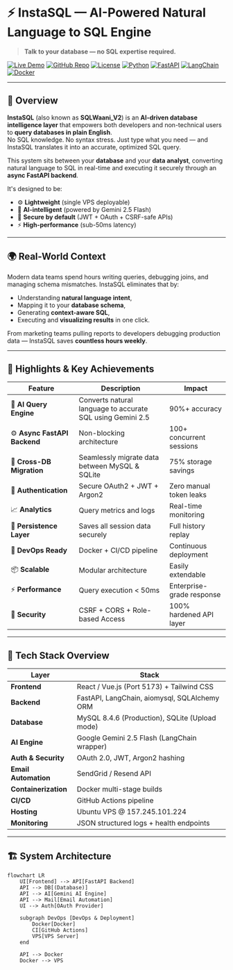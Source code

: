 # ⚡ InstaSQL — AI-Powered Natural Language to SQL Engine  
> **Talk to your database — no SQL expertise required.**

[![Live Demo](https://img.shields.io/badge/Live-Demo-blue?style=for-the-badge)](https://instasql.xiorabh.com)
[![GitHub Repo](https://img.shields.io/badge/Repo-Source%20Code-black?style=for-the-badge&logo=github)](https://github.com/saurabh1244/instasql-docs)
[![License](https://img.shields.io/badge/License-MIT-green?style=for-the-badge)](#license)
[![Python](https://img.shields.io/badge/Python-3.11-yellow?style=for-the-badge&logo=python)]()
[![FastAPI](https://img.shields.io/badge/Framework-FastAPI-009688?style=for-the-badge&logo=fastapi)]()
[![LangChain](https://img.shields.io/badge/AI-LangChain-512BD4?style=for-the-badge&logo=chainlink)]()
[![Docker](https://img.shields.io/badge/Container-Docker-blue?style=for-the-badge&logo=docker)]()

---

## 🧠 Overview

**InstaSQL** (also known as **SQLWaani_V2**) is an **AI-driven database intelligence layer** that empowers both developers and non-technical users to **query databases in plain English**.  
No SQL knowledge. No syntax stress. Just type what you need — and InstaSQL translates it into an accurate, optimized SQL query.

This system sits between your **database** and your **data analyst**, converting natural language to SQL in real-time and executing it securely through an **async FastAPI backend**.

It's designed to be:
- ⚙️ **Lightweight** (single VPS deployable)  
- 🧠 **AI-intelligent** (powered by Gemini 2.5 Flash)  
- 🔐 **Secure by default** (JWT + OAuth + CSRF-safe APIs)  
- ⚡ **High-performance** (sub-50ms latency)

---

## 🌍 Real-World Context

Modern data teams spend hours writing queries, debugging joins, and managing schema mismatches. InstaSQL eliminates that by:
- Understanding **natural language intent**,  
- Mapping it to your **database schema**,  
- Generating **context-aware SQL**,  
- Executing and **visualizing results** in one click.

From marketing teams pulling reports to developers debugging production data — InstaSQL saves **countless hours weekly**.

---

## 🚀 Highlights & Key Achievements

| Feature | Description | Impact |
|----------|--------------|---------|
| 🧠 **AI Query Engine** | Converts natural language to accurate SQL using Gemini 2.5 | 90%+ accuracy |
| ⚙️ **Async FastAPI Backend** | Non-blocking architecture | 100+ concurrent sessions |
| 🔄 **Cross-DB Migration** | Seamlessly migrate data between MySQL & SQLite | 75% storage savings |
| 🔐 **Authentication** | Secure OAuth2 + JWT + Argon2 | Zero manual token leaks |
| 📈 **Analytics** | Query metrics and logs | Real-time monitoring |
| 💾 **Persistence Layer** | Saves all session data securely | Full history replay |
| 🧳 **DevOps Ready** | Docker + CI/CD pipeline | Continuous deployment |
| 📦 **Scalable** | Modular architecture | Easily extendable |
| ⚡ **Performance** | Query execution < 50ms | Enterprise-grade response |
| 🧩 **Security** | CSRF + CORS + Role-based Access | 100% hardened API layer |

---

## 🧩 Tech Stack Overview

| Layer | Stack |
|--------|--------|
| **Frontend** | React / Vue.js (Port 5173) + Tailwind CSS |
| **Backend** | FastAPI, LangChain, aiomysql, SQLAlchemy ORM |
| **Database** | MySQL 8.4.6 (Production), SQLite (Upload mode) |
| **AI Engine** | Google Gemini 2.5 Flash (LangChain wrapper) |
| **Auth & Security** | OAuth 2.0, JWT, Argon2 hashing |
| **Email Automation** | SendGrid / Resend API |
| **Containerization** | Docker multi-stage builds |
| **CI/CD** | GitHub Actions pipeline |
| **Hosting** | Ubuntu VPS @ 157.245.101.224 |
| **Monitoring** | JSON structured logs + health endpoints |

---

## 🏗️ System Architecture

```mermaid
flowchart LR
    UI[Frontend] --> API[FastAPI Backend]
    API --> DB[(Database)]
    API --> AI[Gemini AI Engine]
    API --> Mail[Email Automation]
    UI --> Auth[OAuth Provider]

    subgraph DevOps [DevOps & Deployment]
        Docker[Docker]
        CI[GitHub Actions]
        VPS[VPS Server]
    end

    API --> Docker
    Docker --> VPS
